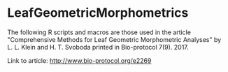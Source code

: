# LeafGeometricMorphometrics

The following R scripts and macros are those used in the article "Comprehensive Methods for Leaf Geometric Morphometric Analyses" by L. L. Klein and H. T. Svoboda printed in Bio-protocol 7(9). 2017.

Link to article: http://www.bio-protocol.org/e2269
